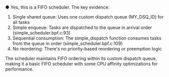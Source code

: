 ● Yes, this is a FIFO scheduler. The key evidence:

  1. Single shared queue: Uses one custom dispatch queue (MY_DSQ_ID) for all tasks
  2. Simple enqueue: Tasks are dispatched to the queue in arrival order
  (simple_scheduler.bpf.c:93)
  3. Sequential consumption: The simple_dispatch function consumes tasks from the queue
   in order (simple_scheduler.bpf.c:109)
  4. No reordering: There's no priority-based reordering or preemption logic

  The scheduler maintains FIFO ordering within its custom dispatch queue, making it a
  basic FIFO scheduler with some CPU affinity optimizations for performance.
  